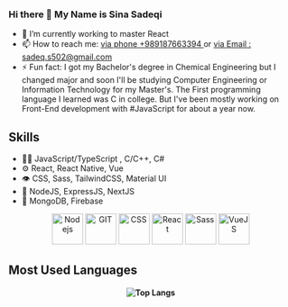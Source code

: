 ### Hi there 👋 My Name is Sina Sadeqi 
<ul>
  <li> 🌱 I’m currently working to master React </li>
  <li> 📫 How to reach me: <u text-decoration='underline'>via phone +989187663394 </u> or <u> via Email : sadeq.s502@gmail.com </u> </li>  
  <li> ⚡ Fun fact: I got my Bachelor's degree in Chemical Engineering but I changed major and soon I'll be studying Computer Engineering or Information Technology for my Master's.
  The First programming language I learned was C in college. But I've been mostly working on Front-End development with #JavaScript for about a year now.</li>  
</ul>

## Skills
<ul>
  <li> 👨‍💻 JavaScript/TypeScript , C/C++, C# </li>
  <li> ⚙️ React, React Native, Vue </li>
  <li> 👁️ CSS, Sass, TailwindCSS, Material UI </li>
  <li> 💽 NodeJS, ExpressJS, NextJS </li>  
  <li> 🌱 MongoDB, Firebase </li>  
</ul>

<p align="center"> 
<img src="https://www.vectorlogo.zone/logos/nodejs/nodejs-icon.svg" alt="Nodejs" width="55" height="55"/>
   <img src="https://www.vectorlogo.zone/logos/git-scm/git-scm-icon.svg" alt="GIT" width="55" height="55"/> 
  <img src="https://www.vectorlogo.zone/logos/w3_css/w3_css-icon.svg" alt="CSS" width="55" height="55"/> 
  <img src="https://www.vectorlogo.zone/logos/reactjs/reactjs-icon.svg" alt="React" width="55" height="55"/> 
  <img src="https://www.vectorlogo.zone/logos/sass-lang/sass-lang-icon.svg" alt="Sass" width="55" height="55"/> 
  <img src="https://www.vectorlogo.zone/logos/vuejs/vuejs-icon.svg" alt="VueJS" width="55" height="55"/> 
    
</p>


## Most Used Languages
<h4 align="center">
  
![Top Langs](https://github-readme-stats.vercel.app/api/top-langs/?username=Cimorexave&hide=html&theme=dracula)

</h4>


<!--
- 🔭 I’m currently working on ...
- 🌱 I’m currently learning ...
- 👯 I’m looking to collaborate on ...
- 🤔 I’m looking for help with ...
- 💬 Ask me about ...
- 📫 How to reach me: ...
- 😄 Pronouns: ...
- ⚡ Fun fact: ...
-->
